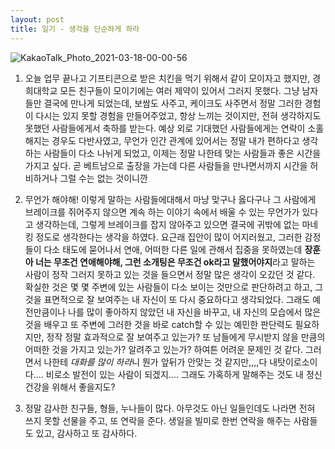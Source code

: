 ```yaml
---
layout: post
title: 일기 - 생각을 단순하게 하라
---
```


![KakaoTalk_Photo_2021-03-18-00-00-56](https://user-images.githubusercontent.com/50545088/111489160-3d0f3280-877d-11eb-9d2d-1fa615f8d238.jpeg)

1. 오늘 업무 끝나고 기프티콘으로 받은 치킨을 먹기 위해서 같이 모이자고 했지만, 경희대학교 모든 친구들이 모이기에는 여러 제약이 있어서 그러지 못했다. 그냥 남자들만 결국에 만나게 되었는데, 보쌈도 사주고, 케이크도 사주면서 정말 그러한 경험이 다시는 있지 못할 경험을 만들어주었고, 항상 느끼는 것이지만, 전혀 생각하지도 못했던 사람들에게서 축하를 받는다. 예상 외로 기대했던 사람들에게는 연락이 소홀해지는 경우도 다반사였고, 무언가 인간 관계에 있어서는 정말 내가 편하다고 생각하는 사람들이 다소 나뉘게 되었고, 이제는 정말 나한테 맞는 사람들과 좋은 시간을 가지고 싶다. 곧 베트남으로 출장을 가는데 다른 사람들을 만나면서까지 시간을 허비하거나 그럴 수는 없는 것이니깐

2. 무언가 해야해! 이렇게 말하는 사람들에대해서 마냥 맞구나 옳다구나 그 사람에게 브레이크를 쥐어주지 않으면 계속 하는 이야기 속에서 배울 수 있는 무언가가 있다고 생각하는데, 그렇게 브레이크를 잡지 않아주고 있으면 결국에 귀밖에 없는 마네킹 정도로 생각한다는 생각을 하였다. 요근래 집안이 많이 어지러웠고, 그러한 감정들이 다소 태도에 묻어나서 연애, 어떠한 다른 일에 관해서 집중을 못하였는데 **장훈아 너는 무조건 연애해야해, 그런 소개팅은 무조건 ok라고 말했어야지**라고 말하는 사람이 정작 그러지 못하고 있는 것을 들으면서 정말 많은 생각이 오갔던 것 같다. 확실한 것은 몇 몇 주변에 있는 사람들이 다소 보이는 것만으로 판단하려고 하고, 그것을 표면적으로 잘 보여주는 내 자신이 또 다시 중요하다고 생각되었다. 그래도 예전만큼이나 나를 많이 좋아하지 않았던 내 자신을 바꾸고, 내 자신의 모습에서 많은 것을 배우고 또 주변에 그러한 것을 바로 catch할 수 있는 예민한 판단력도 필요하지만, 정작 정말 효과적으로 잘 보여주고 있는가? 또 남들에게 무시받지 않을 만큼의 어떠한 것을 가지고 있는가? 알려주고 있는가? 하여튼 어려운 문제인 것 같다. 그러면서 나한테 *대화를 많이 하라*니 뭔가 앞뒤가 안맞는 것 같지만,,,,다 내탓이로소이다.... 비로소 발전이 있는 사람이 되겠지.... 그래도 가혹하게 말해주는 것도 내 정신 건강을 위해서 좋을지도?

3. 정말 감사한 친구들, 형들, 누나들이 많다. 아무것도 아닌 일들인데도 나라면 전혀 쓰지 못할 선물을 주고, 또 연락을 준다. 생일을 빌미로 한번 연락을 해주는 사람들도 있고, 감사하고 또 감사하다.

